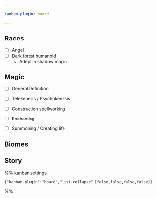 ```yaml
---

kanban-plugin: board

---
```


## Races

- [ ] Angel
- [ ] Dark forest humanoid 
	- Adept in shadow magic


## Magic

- [ ] General Definition
- [ ] Telekenesis / Psychokenesis
- [ ] Construction spellworking
- [ ] Enchanting
- [ ] Summoning / Creating life


## Biomes



## Story





%% kanban:settings
```
{"kanban-plugin":"board","list-collapse":[false,false,false,false]}
```
%%